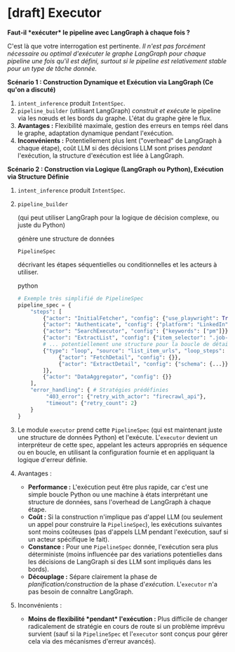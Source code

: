 # [draft] Executor 

**Faut-il \*exécuter\* le pipeline avec LangGraph à chaque fois ?**

C'est là que votre interrogation est pertinente. *Il n'est pas forcément nécessaire ou optimal d'exécuter le graphe LangGraph pour chaque pipeline une fois qu'il est défini, surtout si le pipeline est relativement stable pour un type de tâche donnée.*

**Scénario 1 : Construction Dynamique et Exécution via LangGraph (Ce qu'on a discuté)**

1. `intent_inference` produit `IntentSpec`.
2. `pipeline_builder` (utilisant LangGraph) *construit et exécute* le pipeline via les nœuds et les bords du graphe. L'état du graphe gère le flux.
3. **Avantages :** Flexibilité maximale, gestion des erreurs en temps réel dans le graphe, adaptation dynamique pendant l'exécution.
4. **Inconvénients :** Potentiellement plus lent ("overhead" de LangGraph à chaque étape), coût LLM si des décisions LLM sont prises *pendant* l'exécution, la structure d'exécution est liée à LangGraph.

**Scénario 2 : Construction via Logique (LangGraph ou Python), Exécution via Structure Définie**

1. `intent_inference` produit `IntentSpec`.

2. ```
   pipeline_builder
   ```

    

   (qui peut utiliser LangGraph pour la logique de décision complexe, ou juste du Python)

    

   génère une structure de données

    

   ```
   PipelineSpec
   ```

    

   décrivant les étapes séquentielles ou conditionnelles et les acteurs à utiliser.

   python
   
   

   ```python
   # Exemple très simplifié de PipelineSpec
   pipeline_spec = {
       "steps": [
           {"actor": "InitialFetcher", "config": {"use_playwright": True}},
           {"actor": "Authenticate", "config": {"platform": "LinkedIn"}},
           {"actor": "SearchExecutor", "config": {"keywords": ["pm"]}},
           {"actor": "ExtractList", "config": {"item_selector": ".job-card"}},
           # ... potentiellement une structure pour la boucle de détail
           {"type": "loop", "source": "list_item_urls", "loop_steps": [
                {"actor": "FetchDetail", "config": {}},
                {"actor": "ExtractDetail", "config": {"schema": {...}}}
           ]},
           {"actor": "DataAggregator", "config": {}}
       ],
       "error_handling": { # Stratégies prédéfinies
            "403_error": {"retry_with_actor": "firecrawl_api"},
            "timeout": {"retry_count": 2}
       }
   }
   ```
   
3. Le module `executor` prend cette `PipelineSpec` (qui est maintenant juste une structure de données Python) et l'exécute. L'`executor` devient un interpréteur de cette spec, appelant les acteurs appropriés en séquence ou en boucle, en utilisant la configuration fournie et en appliquant la logique d'erreur définie.

4. Avantages :

   - **Performance :** L'exécution peut être plus rapide, car c'est une simple boucle Python ou une machine à états interprétant une structure de données, sans l'overhead de LangGraph à chaque étape.
   - **Coût :** Si la construction n'implique pas d'appel LLM (ou seulement un appel pour construire la `PipelineSpec`), les exécutions suivantes sont moins coûteuses (pas d'appels LLM pendant l'exécution, sauf si un acteur spécifique le fait).
   - **Constance :** Pour une `PipelineSpec` donnée, l'exécution sera plus déterministe (moins influencée par des variations potentielles dans les décisions de LangGraph si des LLM sont impliqués dans les bords).
   - **Découplage :** Sépare clairement la phase de *planification/construction* de la phase d'*exécution*. L'`executor` n'a pas besoin de connaître LangGraph.

5. Inconvénients :

   - **Moins de flexibilité \*pendant\* l'exécution :** Plus difficile de changer radicalement de stratégie en cours de route si un problème imprévu survient (sauf si la `PipelineSpec` et l'`executor` sont conçus pour gérer cela via des mécanismes d'erreur avancés).
